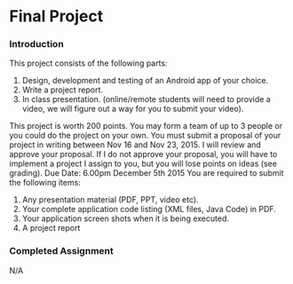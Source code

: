 Final Project
======

### Introduction

This project consists of the following parts: 

1. Design, development and testing of an Android app of your choice. 
2. Write a project report. 
3. In class presentation. (online/remote students will need to provide a video, we will figure out a way for you to submit your video). 
	
This project is worth 200 points. You may form a team of up to 3 people or you could do the project on your own. 
You must submit a proposal of your project in writing between Nov 16 and Nov 23, 2015. 
I will review and approve your proposal. 
If I do not approve your proposal, you will have to implement a project I assign to you, but you will lose points on ideas (see grading). 
Due Date: 6.00pm December 5th 2015 You are required to submit the following items:

1. Any presentation material (PDF, PPT, video etc). 
2. Your complete application code listing (XML files, Java Code) in PDF. 
3. Your application screen shots when it is being executed. 
4. A project report 

### Completed Assignment

N/A	